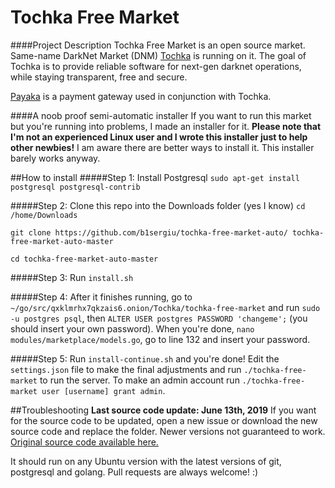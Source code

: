 # Tochka Free Market
####Project Description
Tochka Free Market is an open source market. Same-name DarkNet Market (DNM) [Tochka](http://tochka3evlj3sxdv.onion/) is running on it. 
The goal of Tochka is to provide reliable software for next-gen darknet operations, while staying transparent, free and secure.

[Payaka](http://qxklmrhx7qkzais6.onion/Tochka/payaka-payment-gate) is a payment gateway used in conjunction with Tochka.

####A noob proof semi-automatic installer
If you want to run this market but you're running into problems, I made an installer for it.
**Please note that I'm not an experienced Linux user and I wrote this installer just to help other newbies!** I am aware there are better ways to install it. This installer barely works anyway.

##How to install
#####Step 1:
Install Postgresql
`sudo apt-get install postgresql postgresql-contrib`

#####Step 2:
Clone this repo into the Downloads folder (yes I know)
`cd /home/Downloads`

`git clone https://github.com/b1sergiu/tochka-free-market-auto/ tochka-free-market-auto-master`

`cd tochka-free-market-auto-master`

#####Step 3:
Run `install.sh`

#####Step 4:
After it finishes running, go to `~/go/src/qxklmrhx7qkzais6.onion/Tochka/tochka-free-market` and run `sudo -u postgres psql`, then `ALTER USER postgres PASSWORD 'changeme';` (you should insert your own password). When you're done, `nano modules/marketplace/models.go`, go to line 132 and insert your password.

#####Step 5:
Run `install-continue.sh` and you're done! Edit the `settings.json` file to make the final adjustments and run `./tochka-free-market` to run the server. To make an admin account run `./tochka-free-market user [username] grant admin`.

##Troubleshooting
**Last source code update: June 13th, 2019**
If you want for the source code to be updated, open a new issue or download the new source code and replace the folder. Newer versions not guaranteed to work.
[Original source code available here.](http://qxklmrhx7qkzais6.onion/Tochka/tochka-free-market/ "Original source code available here.")

It should run on any Ubuntu version with the latest versions of git, postgresql and golang.
Pull requests are always welcome! :)